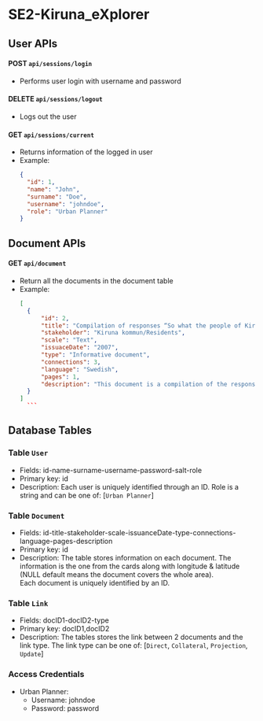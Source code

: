 # SE2-Kiruna_eXplorer

## User APIs

#### POST `api/sessions/login`

- Performs user login with username and password

#### DELETE `api/sessions/logout`

- Logs out the user

#### GET `api/sessions/current`

- Returns information of the logged in user
- Example:
  ```json
  {
    "id": 1,
    "name": "John",
    "surname": "Doe",
    "username": "johndoe",
    "role": "Urban Planner"
  }
  ```

## Document APIs

#### GET `api/document`

- Return all the documents in the document table
- Example:
  ````json
  [
    {
        "id": 2,
        "title": "Compilation of responses “So what the people of Kiruna think?”",
        "stakeholder": "Kiruna kommun/Residents",
        "scale": "Text",
        "issuaceDate": "2007",
        "type": "Informative document",
        "connections": 3,
        "language": "Swedish",
        "pages": 1,
        "description": "This document is a compilation of the responses to the survey"
    }
  ]
    ```
  ````

## Database Tables

### Table `User`

- Fields: id-name-surname-username-password-salt-role
- Primary key: id
- Description: Each user is uniquely identified through an ID. Role is a string and can be one of: [`Urban Planner`]

### Table `Document`

- Fields: id-title-stakeholder-scale-issuanceDate-type-connections-language-pages-description
- Primary key: id
- Description: The table stores information on each document. The information is the one from the cards along with longitude & latitude (NULL default means the document covers the whole area).  
  Each document is uniquely identified by an ID.

### Table `Link`

- Fields: docID1-docID2-type
- Primary key: docID1,docID2
- Description: The tables stores the link between 2 documents and the link type. The link type can be one of: [`Direct`, `Collateral`, `Projection`, `Update`]

### Access Credentials

- Urban Planner:
  - Username: johndoe
  - Password: password
